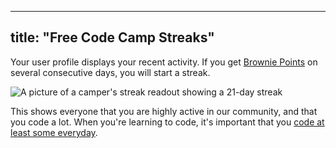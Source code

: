 
---
title: "Free Code Camp Streaks"
---

Your user profile displays your recent activity. If you get [Brownie Points](http://forum.freecodecamp.com/t/free-code-camp-brownie-points/18380) on several consecutive days, you will start a streak.

![A picture of a camper's streak readout showing a 21-day streak](//discourse-user-assets.s3.amazonaws.com/original/2X/8/8e538a398b1081372505f02ad173e326fe0f5825.png)

This shows everyone that you are highly active in our community, and that you code a lot. When you're learning to code, it's important that you [code at least some everyday](http://www.quora.com/How-does-one-become-a-great-coder/answer/Quincy-Larson).
